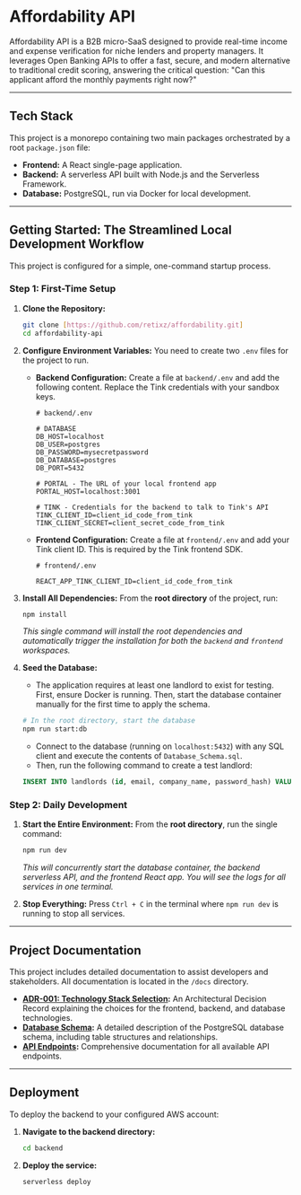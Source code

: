 # Affordability API

Affordability API is a B2B micro-SaaS designed to provide real-time income and expense verification for niche lenders and property managers. It leverages Open Banking APIs to offer a fast, secure, and modern alternative to traditional credit scoring, answering the critical question: "Can this applicant afford the monthly payments right now?"

---

## Tech Stack

This project is a monorepo containing two main packages orchestrated by a root `package.json` file:

* **Frontend:** A React single-page application.
* **Backend:** A serverless API built with Node.js and the Serverless Framework.
* **Database:** PostgreSQL, run via Docker for local development.

---

## Getting Started: The Streamlined Local Development Workflow

This project is configured for a simple, one-command startup process.

### Step 1: First-Time Setup

1.  **Clone the Repository:**
    ```bash
    git clone [https://github.com/retixz/affordability.git]
    cd affordability-api
    ```

2.  **Configure Environment Variables:**
    You need to create two `.env` files for the project to run.

    * **Backend Configuration:** Create a file at `backend/.env` and add the following content. Replace the Tink credentials with your sandbox keys.

        ```
        # backend/.env

        # DATABASE
        DB_HOST=localhost
        DB_USER=postgres
        DB_PASSWORD=mysecretpassword
        DB_DATABASE=postgres
        DB_PORT=5432

        # PORTAL - The URL of your local frontend app
        PORTAL_HOST=localhost:3001

        # TINK - Credentials for the backend to talk to Tink's API
        TINK_CLIENT_ID=client_id_code_from_tink
        TINK_CLIENT_SECRET=client_secret_code_from_tink
        ```

    * **Frontend Configuration:** Create a file at `frontend/.env` and add your Tink client ID. This is required by the Tink frontend SDK.

        ```
        # frontend/.env

        REACT_APP_TINK_CLIENT_ID=client_id_code_from_tink
        ```

3.  **Install All Dependencies:**
    From the **root directory** of the project, run:
    ```bash
    npm install
    ```
    *This single command will install the root dependencies and automatically trigger the installation for both the `backend` and `frontend` workspaces.*

4.  **Seed the Database:**
    * The application requires at least one landlord to exist for testing. First, ensure Docker is running. Then, start the database container manually for the first time to apply the schema.
    ```bash
    # In the root directory, start the database
    npm run start:db
    ```
    * Connect to the database (running on `localhost:5432`) with any SQL client and execute the contents of `Database_Schema.sql`.
    * Then, run the following command to create a test landlord:
    ```sql
    INSERT INTO landlords (id, email, company_name, password_hash) VALUES (1, 'test@landlord.com', 'Test Properties Inc.', 'some_dummy_hash');
    ```

### Step 2: Daily Development

1.  **Start the Entire Environment:**
    From the **root directory**, run the single command:
    ```bash
    npm run dev
    ```
    *This will concurrently start the database container, the backend serverless API, and the frontend React app. You will see the logs for all services in one terminal.*

2.  **Stop Everything:**
    Press `Ctrl + C` in the terminal where `npm run dev` is running to stop all services.

---

## Project Documentation

This project includes detailed documentation to assist developers and stakeholders. All documentation is located in the `/docs` directory.

- **[ADR-001: Technology Stack Selection](./docs/ADR-001_Tech_Stack.md):** An Architectural Decision Record explaining the choices for the frontend, backend, and database technologies.
- **[Database Schema](./docs/Database_Schema.md):** A detailed description of the PostgreSQL database schema, including table structures and relationships.
- **[API Endpoints](./docs/API_Endpoints.md):** Comprehensive documentation for all available API endpoints.

---

## Deployment

To deploy the backend to your configured AWS account:

1.  **Navigate to the backend directory:**
    ```bash
    cd backend
    ```
2.  **Deploy the service:**
    ```bash
    serverless deploy
    ```